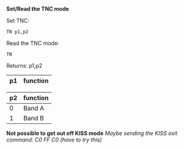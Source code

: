 __Set/Read the TNC mode__

Set TNC:

	TN p1,p2

Read the TNC mode:

	TN
	
Returns: p1,p2

|p1|function
|---|---|

|p2|function
|---|---|
|0|Band A
|1|Band B


__Not possible to get out off KISS mode__
*Maybe sending the KISS exit command: C0 FF C0 (have to try this)*
